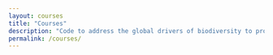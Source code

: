 ```yaml
---
layout: courses
title: "Courses"
description: "Code to address the global drivers of biodiversity to provide knowledge to well-informed biodiversity conservation and management."
permalink: /courses/
---
```

